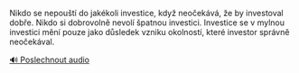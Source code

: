 
Nikdo se nepouští do jakékoli investice, když neočekává, že by investoval dobře. Nikdo si dobrovolně nevolí špatnou investici. Investice se v mylnou investici mění pouze jako důsledek vzniku okolností, které investor správně neočekával.

[🔊 Poslechnout audio](/data/7-paragraphs/audio/chapter_160/para_012-Nikdo-se-nepout-do-jakkoli-investice-kdy-neo.mp3)
